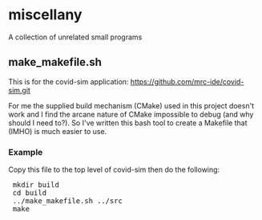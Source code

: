 # miscellany
A collection of unrelated small programs

## make_makefile.sh
This is for the covid-sim application: https://github.com/mrc-ide/covid-sim.git

For me the supplied build mechanism (CMake) used in this project doesn't work and I find the arcane nature of CMake
impossible to debug (and why should I need to?). So I've written this bash tool to create a Makefile that (IMHO) is
much easier to use.
### Example ###
Copy this file to the top level of covid-sim then do the following:
<pre>
 mkdir build
 cd build
 ../make_makefile.sh ../src
 make
 </pre>
